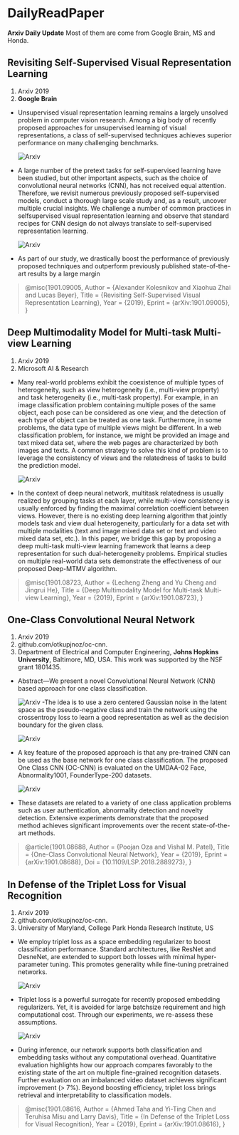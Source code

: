 # DailyReadPaper
**Arxiv Daily Update**
Most of them are come from Google Brain, MS and Honda.
## Revisiting Self-Supervised Visual Representation Learning
1. Arxiv 2019
2. **Google Brain**
- Unsupervised visual representation learning remains
a largely unsolved problem in computer vision research.
Among a big body of recently proposed approaches for unsupervised learning of visual representations, a class of
self-supervised techniques achieves superior performance
on many challenging benchmarks. 

    ![Arxiv](Pictures/1.png)
    
- A large number of the pretext tasks for self-supervised learning have been studied, but other important aspects, such as the choice of convolutional neural networks (CNN), has not received equal
attention. Therefore, we revisit numerous previously proposed self-supervised models, conduct a thorough large
scale study and, as a result, uncover multiple crucial insights. We challenge a number of common practices in selfsupervised visual representation learning and observe that
standard recipes for CNN design do not always translate
to self-supervised representation learning. 

    ![Arxiv](Pictures/2.png)
    
- As part of our
study, we drastically boost the performance of previously
proposed techniques and outperform previously published
state-of-the-art results by a large margin

>@misc{1901.09005,
Author = {Alexander Kolesnikov and Xiaohua Zhai and Lucas Beyer},
Title = {Revisiting Self-Supervised Visual Representation Learning},
Year = {2019},
Eprint = {arXiv:1901.09005},
}

## Deep Multimodality Model for Multi-task Multi-view Learning
1. Arxiv 2019
2. Microsoft AI & Research
- Many real-world problems exhibit the coexistence of multiple types of heterogeneity, such 
as view heterogeneity (i.e.,
multi-view property) and task heterogeneity (i.e., multi-task
property). For example, in an image classification problem
containing multiple poses of the same object, each pose can
be considered as one view, and the detection of each type
of object can be treated as one task. Furthermore, in some
problems, the data type of multiple views might be 
different. In a web classification problem, for instance, we might
be provided an image and text mixed data set, where the web
pages are characterized by both images and texts. A common
strategy to solve this kind of problem is to leverage 
the consistency of views and the relatedness of tasks to build the prediction model. 

    ![Arxiv](Pictures/3.png)
    
- In the context of deep neural network, multitask relatedness 
is usually realized by grouping tasks at each
layer, while multi-view consistency is usually enforced by
finding the maximal correlation coefficient between views.
However, there is no existing deep learning algorithm that
jointly models task and view dual heterogeneity, particularly
for a data set with multiple modalities (text and image mixed
data set or text and video mixed data set, etc.). In this paper,
we bridge this gap by proposing a deep multi-task multi-view
learning framework that learns a deep representation for such
dual-heterogeneity problems. Empirical studies on multiple
real-world data sets demonstrate the effectiveness of our proposed Deep-MTMV algorithm.
>@misc{1901.08723,
Author = {Lecheng Zheng and Yu Cheng and Jingrui He},
Title = {Deep Multimodality Model for Multi-task Multi-view Learning},
Year = {2019},
Eprint = {arXiv:1901.08723},
}
## One-Class Convolutional Neural Network
1. Arxiv 2019
2. github.com/otkupjnoz/oc-cnn.
3. Department of Electrical and Computer Engineering, **Johns Hopkins University**, Baltimore, MD, USA. This work was supported by the NSF grant 1801435.

- Abstract—We present a novel Convolutional Neural Network
(CNN) based approach for one class classification.
 
    ![Arxiv](Pictures/4.png)
-The idea is
to use a zero centered Gaussian noise in the latent space as
the pseudo-negative class and train the network using the crossentropy loss to learn a good representation as well as the decision
boundary for the given class. 

    ![Arxiv](Pictures/5.png)
    
- A key feature of the proposed
approach is that any pre-trained CNN can be used as the base
network for one class classification. The proposed One Class CNN
(OC-CNN) is evaluated on the UMDAA-02 Face, Abnormality1001, FounderType-200 datasets. 

    ![Arxiv](Pictures/6.png)
    
- These datasets are related to a
variety of one class application problems such as user authentication, abnormality detection and novelty detection. Extensive
experiments demonstrate that the proposed method achieves
significant improvements over the recent state-of-the-art methods.

>@article{1901.08688,
Author = {Poojan Oza and Vishal M. Patel},
Title = {One-Class Convolutional Neural Network},
Year = {2019},
Eprint = {arXiv:1901.08688},
Doi = {10.1109/LSP.2018.2889273},
}



## In Defense of the Triplet Loss for Visual Recognition


1. Arxiv 2019
2. github.com/otkupjnoz/oc-cnn.
3. University of Maryland, College Park Honda Research Institute, US

- We employ triplet loss as a space embedding regularizer to boost classification performance. Standard architectures, like ResNet and DesneNet, are extended to support both losses with minimal hyper-parameter tuning. This
promotes generality while fine-tuning pretrained networks.

    ![Arxiv](Pictures/7.png)
    
- Triplet loss is a powerful surrogate for recently proposed
embedding regularizers. Yet, it is avoided for large batchsize requirement and high computational cost. Through our
experiments, we re-assess these assumptions.

    ![Arxiv](Pictures/8.png)
    
- During inference, our network supports both classification and embedding tasks without any computational overhead. Quantitative evaluation highlights how our approach
compares favorably to the existing state of the art on multiple fine-grained recognition datasets. Further evaluation
on an imbalanced video dataset achieves significant improvement (> 7%). Beyond boosting efficiency, triplet loss
brings retrieval and interpretability to classification models.


>@misc{1901.08616,
Author = {Ahmed Taha and Yi-Ting Chen and Teruhisa Misu and Larry Davis},
Title = {In Defense of the Triplet Loss for Visual Recognition},
Year = {2019},
Eprint = {arXiv:1901.08616},
}